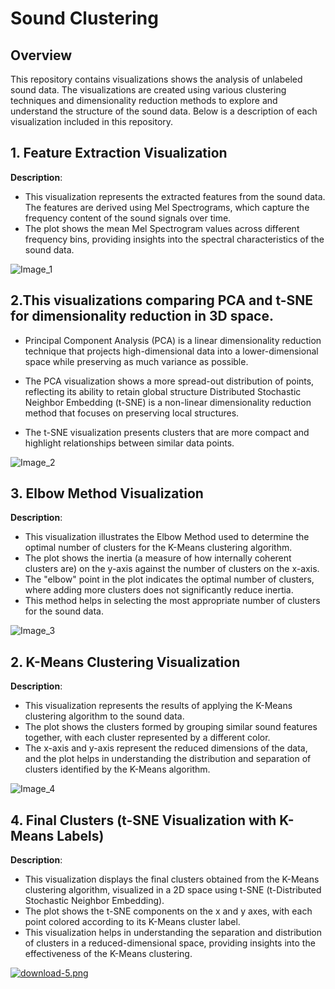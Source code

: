 # **Sound Clustering**

## **Overview**

This repository contains visualizations shows the analysis of unlabeled sound data. 
The visualizations are created using various clustering techniques and dimensionality reduction methods to explore and understand the structure of the sound data.
Below is a description of each visualization included in this repository.

## 1. **Feature Extraction Visualization**

**Description**:

   - This visualization represents the extracted features from the sound data. The features are derived using Mel Spectrograms, which capture the frequency content of the sound signals over time.
   - The plot shows the mean Mel Spectrogram values across different frequency bins, providing insights into the spectral characteristics of the sound data.
     
![Image_1](https://postimg.cc/gXVDdsMN)

## 2.This visualizations comparing **PCA** and **t-SNE** for dimensionality reduction in 3D space.

- Principal Component Analysis (PCA) is a linear dimensionality reduction technique that projects high-dimensional data into a lower-dimensional space 
while preserving as much variance as possible.

- The PCA visualization shows a more spread-out distribution of points, reflecting its ability to retain global structure Distributed Stochastic Neighbor Embedding (t-SNE) is a non-linear dimensionality reduction method that focuses on preserving local structures. 

- The t-SNE visualization presents clusters that are more compact and highlight relationships between similar data points.

![Image_2](https://postimg.cc/qhVL9SGN)

## 3. **Elbow Method Visualization**

**Description**:

   -   This visualization illustrates the Elbow Method used to determine the optimal number of clusters for the K-Means clustering algorithm.
   - The plot shows the inertia (a measure of how internally coherent clusters are) on the y-axis against the number of clusters on the x-axis.
   -  The "elbow" point in the plot indicates the optimal number of clusters, where adding more clusters does not significantly reduce inertia.
   -  This method helps in selecting the most appropriate number of clusters for the sound data.

![Image_3](https://postimg.cc/mPk8MQDg)

## 2. **K-Means Clustering Visualization**
**Description**:
   
   -  This visualization represents the results of applying the K-Means clustering algorithm to the sound data.
   -  The plot shows the clusters formed by grouping similar sound features together, with each cluster represented by a different color.
   -   The x-axis and y-axis represent the reduced dimensions of the data, and the plot helps in understanding the distribution and separation of clusters identified by the K-Means algorithm.

![Image_4](https://postimg.cc/3dntdL3q)


## 4. **Final Clusters (t-SNE Visualization with K-Means Labels)**

**Description**:
   
   - This visualization displays the final clusters obtained from the K-Means clustering algorithm, visualized in a 2D space using t-SNE (t-Distributed Stochastic Neighbor Embedding).
   -  The plot shows the t-SNE components on the x and y axes, with each point colored according to its K-Means cluster label.
   -  This visualization helps in understanding the separation and distribution of clusters in a reduced-dimensional space, providing insights into the effectiveness of the K-Means clustering.

[![download-5.png](https://i.postimg.cc/R0gYF0F0/download-5.png)](https://postimg.cc/7CT9twSv)
     

